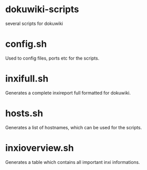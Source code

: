 # dokuwiki-scripts
several scripts for dokuwiki

# config.sh
Used to config files, ports etc for the scripts.

# inxifull.sh 
Generates a complete inxireport full formatted for dokuwiki.

# hosts.sh
Generates a list of hostnames, which can be used for the scripts.

# inxioverview.sh
Generates a table which contains all important inxi informations.
